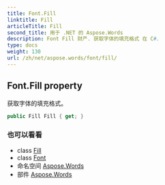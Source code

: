 ```yaml
---
title: Font.Fill
linktitle: Fill
articleTitle: Fill
second_title: 用于 .NET 的 Aspose.Words
description: Font Fill 财产. 获取字体的填充格式 在 C#.
type: docs
weight: 130
url: /zh/net/aspose.words/font/fill/
---
```

## Font.Fill property

获取字体的填充格式。

```csharp
public Fill Fill { get; }
```

### 也可以看看

* class [Fill](../../../aspose.words.drawing/fill/)
* class [Font](../)
* 命名空间 [Aspose.Words](../../../aspose.words/)
* 部件 [Aspose.Words](../../../)

